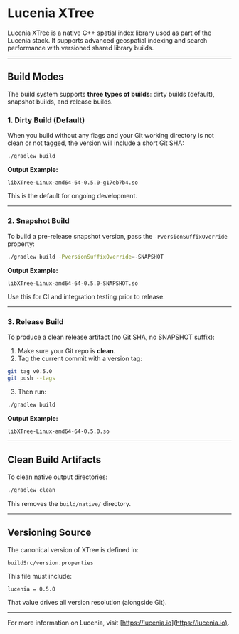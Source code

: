 # Lucenia XTree

Lucenia XTree is a native C++ spatial index library used as part of the Lucenia stack. It supports advanced geospatial indexing and search performance with versioned shared library builds.

---

## Build Modes

The build system supports **three types of builds**: dirty builds (default), snapshot builds, and release builds.

### 1. Dirty Build (Default)

When you build without any flags and your Git working directory is not clean or not tagged, the version will include a short Git SHA:

```bash
./gradlew build
```

**Output Example:**

```
libXTree-Linux-amd64-64-0.5.0-g17eb7b4.so
```

This is the default for ongoing development.

---

### 2. Snapshot Build

To build a pre-release snapshot version, pass the `-PversionSuffixOverride` property:

```bash
./gradlew build -PversionSuffixOverride=-SNAPSHOT
```

**Output Example:**

```
libXTree-Linux-amd64-64-0.5.0-SNAPSHOT.so
```

Use this for CI and integration testing prior to release.

---

### 3. Release Build

To produce a clean release artifact (no Git SHA, no SNAPSHOT suffix):

1. Make sure your Git repo is **clean**.
2. Tag the current commit with a version tag:

```bash
git tag v0.5.0
git push --tags
```

3. Then run:

```bash
./gradlew build
```

**Output Example:**

```
libXTree-Linux-amd64-64-0.5.0.so
```

---

## Clean Build Artifacts

To clean native output directories:

```bash
./gradlew clean
```

This removes the `build/native/` directory.

---

## Versioning Source

The canonical version of XTree is defined in:

```
buildSrc/version.properties
```

This file must include:

```properties
lucenia = 0.5.0
```

That value drives all version resolution (alongside Git).

---

For more information on Lucenia, visit [https://lucenia.io](https://lucenia.io).


